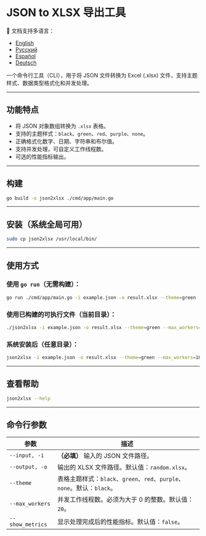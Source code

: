 # JSON to XLSX 导出工具

📘 文档支持多语言：
- [English](README.md)
- [Русский](README.ru.md)
- [Español](README.es.md)
- [Deutsch](README.de.md)


一个命令行工具（CLI），用于将 JSON 文件转换为 Excel (.xlsx) 文件，支持主题样式、数据类型格式化和并发处理。

---

## 功能特点

* 将 JSON 对象数组转换为 `.xlsx` 表格。
* 支持的主题样式：`black`、`green`、`red`、`purple`、`none`。
* 正确格式化数字、日期、字符串和布尔值。
* 支持并发处理，可自定义工作线程数。
* 可选的性能指标输出。

---

## 构建

```bash
go build -o json2xlsx ./cmd/app/main.go
```

---

## 安装（系统全局可用）

```bash
sudo cp json2xlsx /usr/local/bin/
```

---

## 使用方式

### 使用 `go run`（无需构建）：

```bash
go run ./cmd/app/main.go -i example.json -o result.xlsx --theme=green --max_workers=100 --show_metrics=true
```

### 使用已构建的可执行文件（当前目录）：

```bash
./json2xlsx -i example.json -o result.xlsx --theme=green --max_workers=10
```

### 系统安装后（任意目录）：

```bash
json2xlsx -i example.json -o result.xlsx --theme=green --max_workers=10
```

---

## 查看帮助

```bash
json2xlsx --help
```

---

## 命令行参数

| 参数               | 描述                                                       |
| ---------------- | -------------------------------------------------------- |
| `--input, -i`    | **（必填）** 输入的 JSON 文件路径。                                  |
| `--output, -o`   | 输出的 XLSX 文件路径。默认值：`random.xlsx`。                         |
| `--theme`        | 表格主题样式：`black`、`green`、`red`、`purple`、`none`。默认：`black`。 |
| `--max_workers`  | 并发工作线程数。必须为大于 0 的整数。默认值：`20`。                            |
| `--show_metrics` | 显示处理完成后的性能指标。默认值：`false`。                                |